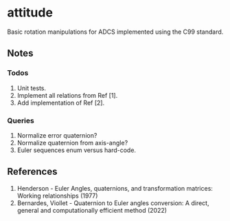 # attitude

Basic rotation manipulations for ADCS implemented using the C99 standard.

## Notes

### Todos

1. Unit tests.
2. Implement all relations from Ref [1].
3. Add implementation of Ref [2].

### Queries

1. Normalize error quaternion?
2. Normalize quaternion from axis-angle?
3. Euler sequences enum versus hard-code.

## References

1. Henderson - Euler Angles, quaternions, and transformation matrices: Working relationships (1977)
2. Bernardes, Viollet - Quaternion to Euler angles conversion: A direct, general and computationally efficient method (2022)

